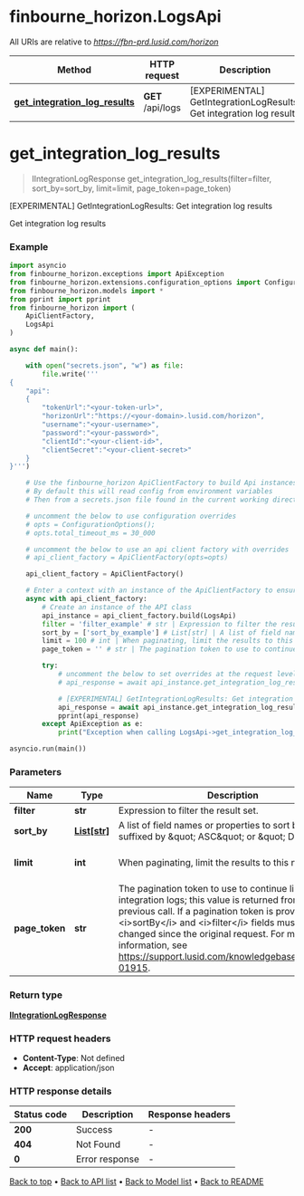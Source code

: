 # finbourne_horizon.LogsApi

All URIs are relative to *https://fbn-prd.lusid.com/horizon*

Method | HTTP request | Description
------------- | ------------- | -------------
[**get_integration_log_results**](LogsApi.md#get_integration_log_results) | **GET** /api/logs | [EXPERIMENTAL] GetIntegrationLogResults: Get integration log results


# **get_integration_log_results**
> IIntegrationLogResponse get_integration_log_results(filter=filter, sort_by=sort_by, limit=limit, page_token=page_token)

[EXPERIMENTAL] GetIntegrationLogResults: Get integration log results

Get integration log results

### Example

```python
import asyncio
from finbourne_horizon.exceptions import ApiException
from finbourne_horizon.extensions.configuration_options import ConfigurationOptions
from finbourne_horizon.models import *
from pprint import pprint
from finbourne_horizon import (
    ApiClientFactory,
    LogsApi
)

async def main():

    with open("secrets.json", "w") as file:
        file.write('''
{
    "api":
    {
        "tokenUrl":"<your-token-url>",
        "horizonUrl":"https://<your-domain>.lusid.com/horizon",
        "username":"<your-username>",
        "password":"<your-password>",
        "clientId":"<your-client-id>",
        "clientSecret":"<your-client-secret>"
    }
}''')

    # Use the finbourne_horizon ApiClientFactory to build Api instances with a configured api client
    # By default this will read config from environment variables
    # Then from a secrets.json file found in the current working directory

    # uncomment the below to use configuration overrides
    # opts = ConfigurationOptions();
    # opts.total_timeout_ms = 30_000

    # uncomment the below to use an api client factory with overrides
    # api_client_factory = ApiClientFactory(opts=opts)

    api_client_factory = ApiClientFactory()

    # Enter a context with an instance of the ApiClientFactory to ensure the connection pool is closed after use
    async with api_client_factory:
        # Create an instance of the API class
        api_instance = api_client_factory.build(LogsApi)
        filter = 'filter_example' # str | Expression to filter the result set. (optional)
        sort_by = ['sort_by_example'] # List[str] | A list of field names or properties to sort by, each suffixed by \" ASC\" or \" DESC\". (optional)
        limit = 100 # int | When paginating, limit the results to this number. (optional) (default to 100)
        page_token = '' # str | The pagination token to use to continue listing integration logs; this value is returned from              the previous call. If a pagination token is provided, the <i>sortBy</i> and <i>filter</i> fields must not have changed since the original request.              For more information, see https://support.lusid.com/knowledgebase/article/KA-01915. (optional) (default to '')

        try:
            # uncomment the below to set overrides at the request level
            # api_response = await api_instance.get_integration_log_results(filter=filter, sort_by=sort_by, limit=limit, page_token=page_token, opts=opts)

            # [EXPERIMENTAL] GetIntegrationLogResults: Get integration log results
            api_response = await api_instance.get_integration_log_results(filter=filter, sort_by=sort_by, limit=limit, page_token=page_token)
            pprint(api_response)
        except ApiException as e:
            print("Exception when calling LogsApi->get_integration_log_results: %s\n" % e)

asyncio.run(main())
```

### Parameters

Name | Type | Description  | Notes
------------- | ------------- | ------------- | -------------
 **filter** | **str**| Expression to filter the result set. | [optional] 
 **sort_by** | [**List[str]**](str.md)| A list of field names or properties to sort by, each suffixed by \&quot; ASC\&quot; or \&quot; DESC\&quot;. | [optional] 
 **limit** | **int**| When paginating, limit the results to this number. | [optional] [default to 100]
 **page_token** | **str**| The pagination token to use to continue listing integration logs; this value is returned from              the previous call. If a pagination token is provided, the &lt;i&gt;sortBy&lt;/i&gt; and &lt;i&gt;filter&lt;/i&gt; fields must not have changed since the original request.              For more information, see https://support.lusid.com/knowledgebase/article/KA-01915. | [optional] [default to &#39;&#39;]

### Return type

[**IIntegrationLogResponse**](IIntegrationLogResponse.md)

### HTTP request headers

 - **Content-Type**: Not defined
 - **Accept**: application/json

### HTTP response details
| Status code | Description | Response headers |
|-------------|-------------|------------------|
**200** | Success |  -  |
**404** | Not Found |  -  |
**0** | Error response |  -  |

[Back to top](#) &#8226; [Back to API list](../README.md#documentation-for-api-endpoints) &#8226; [Back to Model list](../README.md#documentation-for-models) &#8226; [Back to README](../README.md)

